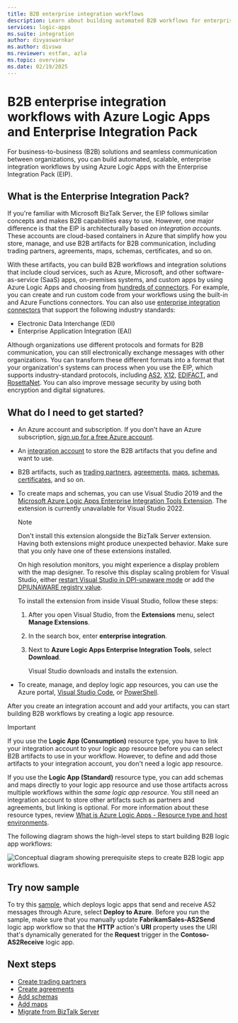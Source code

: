 ```yaml
---
title: B2B enterprise integration workflows
description: Learn about building automated B2B workflows for enterprise integration by using Azure Logic Apps and Enterprise Integration Pack.
services: logic-apps
ms.suite: integration
author: divyaswarnkar
ms.author: divswa
ms.reviewer: estfan, azla
ms.topic: overview
ms.date: 02/19/2025
---
```


# B2B enterprise integration workflows with Azure Logic Apps and Enterprise Integration Pack

For business-to-business (B2B) solutions and seamless communication between organizations, you can build automated, scalable, enterprise integration workflows by using Azure Logic Apps with the Enterprise Integration Pack (EIP).

## What is the Enterprise Integration Pack?

If you're familiar with Microsoft BizTalk Server, the EIP follows similar concepts and makes B2B capabilities easy to use. However, one major difference is that the EIP is architecturally based on *integration accounts*. These accounts are cloud-based containers in Azure that simplify how you store, manage, and use B2B artifacts for B2B communication, including trading partners, agreements, maps, schemas, certificates, and so on.

With these artifacts, you can build B2B workflows and integration solutions that include cloud services, such as Azure, Microsoft, and other software-as-service (SaaS) apps, on-premises systems, and custom apps by using Azure Logic Apps and choosing from [hundreds of connectors](/connectors/connector-reference/connector-reference-logicapps-connectors). For example, you can create and run custom code from your workflows using the built-in and Azure Functions connectors. You can also use [enterprise integration connectors](../connectors/managed.md#enterprise-connectors) that support the following industry standards:

* Electronic Data Interchange (EDI)
* Enterprise Application Integration (EAI)

Although organizations use different protocols and formats for B2B communication, you can still electronically exchange messages with other organizations. You can transform these different formats into a format that your organization's systems can process when you use the EIP, which supports industry-standard protocols, including [AS2](logic-apps-enterprise-integration-as2.md), [X12](logic-apps-enterprise-integration-x12.md), [EDIFACT](logic-apps-enterprise-integration-edifact.md), and [RosettaNet](logic-apps-enterprise-integration-rosettanet.md). You can also improve message security by using both encryption and digital signatures.

## What do I need to get started?

* An Azure account and subscription. If you don't have an Azure subscription, [sign up for a free Azure account](https://azure.microsoft.com/pricing/purchase-options/azure-account?cid=msft_learn).

* An [integration account](logic-apps-enterprise-integration-create-integration-account.md) to store the B2B artifacts that you define and want to use.

* B2B artifacts, such as [trading partners](logic-apps-enterprise-integration-partners.md), [agreements](logic-apps-enterprise-integration-agreements.md), [maps](logic-apps-enterprise-integration-maps.md), [schemas](logic-apps-enterprise-integration-schemas.md), [certificates](logic-apps-enterprise-integration-certificates.md), and so on.

* To create maps and schemas, you can use Visual Studio 2019 and the [Microsoft Azure Logic Apps Enterprise Integration Tools Extension](https://aka.ms/vsenterpriseintegrationtools). The extension is currently unavailable for Visual Studio 2022.

   > [!NOTE]
   > Don't install this extension alongside the BizTalk Server extension. Having both extensions might 
   > produce unexpected behavior. Make sure that you only have one of these extensions installed.
   >
   > On high resolution monitors, you might experience a display problem with the map designer. To resolve this display scaling problem for Visual Studio, either [restart Visual Studio in DPI-unaware mode](/visualstudio/designers/disable-dpi-awareness#restart-visual-studio-as-a-dpi-unaware-process) or add the [DPIUNAWARE registry value](/visualstudio/designers/disable-dpi-awareness#add-a-registry-entry).

   To install the extension from inside Visual Studio, follow these steps:

   1. After you open Visual Studio, from the **Extensions** menu, select **Manage Extensions**.

   1. In the search box, enter **enterprise integration**.

   1. Next to **Azure Logic Apps Enterprise Integration Tools**, select **Download**.

      Visual Studio downloads and installs the extension.

* To create, manage, and deploy logic app resources, you can use the Azure portal, [Visual Studio Code](quickstart-create-logic-apps-visual-studio-code.md), or [PowerShell](/powershell/module/az.logicapp).

After you create an integration account and add your artifacts, you can start building B2B workflows by creating a logic app resource.

> [!IMPORTANT]
> If you use the **Logic App (Consumption)** resource type, you have to link your integration account 
> to your logic app resource before you can select B2B artifacts to use in your workflow. However, 
> to define and add those artifacts to your integration account, you don't need a logic app resource.
>
> If you use the **Logic App (Standard)** resource type, you can add schemas and maps directly to your 
> logic app resource and use those artifacts across multiple workflows within the *same logic app resource*. 
> You still need an integration account to store other artifacts such as partners and agreements, but linking 
> is optional. For more information about these resource types, review 
> [What is Azure Logic Apps - Resource type and host environments](logic-apps-overview.md#resource-environment-differences).

The following diagram shows the high-level steps to start building B2B logic app workflows:

![Conceptual diagram showing prerequisite steps to create B2B logic app workflows.](media/logic-apps-enterprise-integration-overview/overview.png)

## Try now sample

To try this [sample](https://github.com/Azure/azure-quickstart-templates/tree/master/quickstarts/microsoft.logic/logic-app-as2-send-receive), which deploys logic apps that send and receive AS2 messages through Azure, select **Deploy to Azure**. Before you run the sample, make sure that you manually update **FabrikamSales-AS2Send** logic app workflow so that the **HTTP** action's **URI** property uses the URI that's dynamically generated for the **Request** trigger in the **Contoso-AS2Receive** logic app.

## Next steps

* [Create trading partners](logic-apps-enterprise-integration-partners.md)
* [Create agreements](logic-apps-enterprise-integration-agreements.md)
* [Add schemas](logic-apps-enterprise-integration-schemas.md)
* [Add maps](logic-apps-enterprise-integration-maps.md)
* [Migrate from BizTalk Server](biztalk-server-to-azure-integration-services-overview.md)
